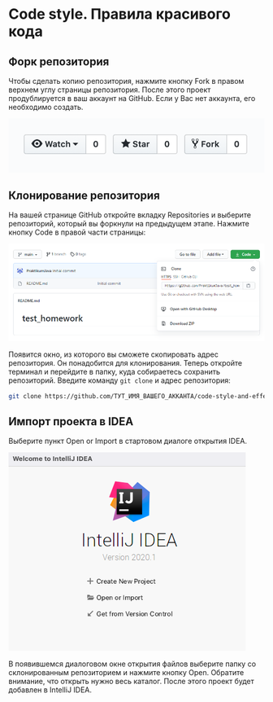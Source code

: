 # Code style. Правила красивого кода

## Форк репозитория

Чтобы сделать копию репозитория, нажмите кнопку Fork в правом верхнем углу страницы репозитория. 
После этого проект продублируется в ваш аккаунт на GitHub. Если у Вас нет аккаунта, его необходимо создать.

![fork button](https://raw.githubusercontent.com/PraktikumJava/public-resources/master/fork.png)

## Клонирование репозитория

На вашей странице GitHub откройте вкладку Repositories и выберите репозиторий, который вы форкнули на предыдущем этапе. 
Нажмите кнопку Code в правой части страницы:

![fork button](https://raw.githubusercontent.com/PraktikumJava/public-resources/master/clone.png)


Появится окно, из которого вы сможете скопировать адрес репозитория. Он понадобится для клонирования. 
Теперь откройте терминал и перейдите в папку, куда собираетесь сохранить репозиторий. Введите команду `git clone` и адрес репозитория:

```bash
git clone https://github.com/ТУТ_ИМЯ_ВАШЕГО_АККАНТА/code-style-and-effective-work-in-ide-code-style.git
```

## Импорт проекта в IDEA

Выберите пункт Open or Import в стартовом диалоге открытия IDEA.

![fork button](https://raw.githubusercontent.com/PraktikumJava/public-resources/master/import.png)

В появившемся диалоговом окне открытия файлов выберите папку со склонированным репозиторием и нажмите кнопку Open. 
Обратите внимание, что открыть нужно весь каталог. После этого проект будет добавлен в IntelliJ IDEA.
